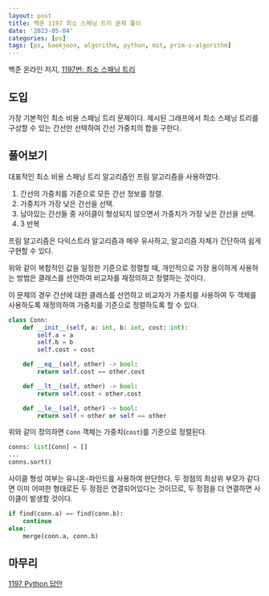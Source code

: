 ```yaml
---
layout: post
title: 백준 1197 최소 스패닝 트리 문제 풀이
date: '2023-05-04'
categories: [ps]
tags: [ps, baekjoon, algorithm, python, mst, prim-s-algorithm]
---
```


백준 온라인 저지, [1197번: 최소 스패닝 트리](https://www.acmicpc.net/problem/1197)

## 도입

가장 기본적인 최소 비용 스패닝 트리 문제이다. 제시된 그래프에서 최소 스패닝 트리를 구성할 수 있는 간선만 선택하여 간선 가중치의 합을 구한다.

## 풀어보기

대표적인 최소 비용 스패닝 트리 알고리즘인 프림 알고리즘을 사용하였다.

1. 간선의 가중치를 기준으로 모든 간선 정보를 정렬.
2. 가중치가 가장 낮은 간선을 선택.
3. 남아있는 간선들 중 사이클이 형성되지 않으면서 가중치가 가장 낮은 간선을 선택.
4. 3 반복

프림 알고리즘은 다익스트라 알고리즘과 매우 유사하고, 알고리즘 자체가 간단하여 쉽게 구현할 수 있다.

위와 같이 복합적인 값을 일정한 기준으로 정렬할 때, 개인적으로 가장 용이하게 사용하는 방법은 클래스를 선언하여 비교자를 재정의하고 정렬하는 것이다.

이 문제의 경우 간선에 대한 클래스를 선언하고 비교자가 가중치를 사용하여 두 객체를 사용하도록 재정의하여 가중치를 기준으로 정렬하도록 할 수 있다.

```python
class Conn:
    def __init__(self, a: int, b: int, cost: int):
        self.a = a
        self.b = b
        self.cost = cost

    def __eq__(self, other) -> bool:
        return self.cost == other.cost

    def __lt__(self, other) -> bool:
        return self.cost < other.cost

    def __le__(self, other) -> bool:
        return self < other or self == other
```

위와 같이 정의하면 `Conn` 객체는 가중치(`cost`)를 기준으로 정렬된다.

```python
conns: list[Conn] = []
...
conns.sort()
```

사이클 형성 여부는 유니온-파인드를 사용하여 판단한다. 두 정점의 최상위 부모가 같다면 이미 어떠한 형태로든 두 정점은 연결되어있다는 것이므로, 두 정점을 더 연결하면 사이클이 발생할 것이다.

```python
if find(conn.a) == find(conn.b):
    continue
else:
    merge(conn.a, conn.b)
```

## 마무리

[1197 Python 답안](https://github.com/ShapeLayer/training/blob/main/tasks/online_judge/baekjoon/python/1197.py)
